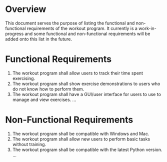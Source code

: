 # Overview
This document serves the purpose of listing the functional and non-functional requirements of the workout program. It currently is a work-in-progress and some functional and non-functional requirements will be added onto this list in the future.
# Functional Requirements
1. The workout program shall allow users to track their time spent exercising.
2. The workout program shall show exercise demonstrations to users who do not know how to perform them.
3. The workout program shall have a GUI/user interface for users to use to manage and view exercises.
...
# Non-Functional Requirements
1. The workout program shall be compatible with Windows and Mac.
2. The workout program shall allow new users to perform basic tasks without training.
3. The workout program shall be compatible with the latest Python version.
...

